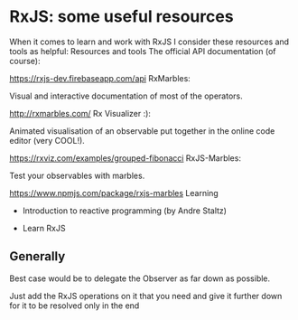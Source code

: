 # RxJS: some useful resources

When it comes to learn and work with RxJS I consider these resources and tools as helpful:
Resources and tools
The official API documentation (of course):

https://rxjs-dev.firebaseapp.com/api
RxMarbles:

Visual and interactive documentation of most of the operators.

http://rxmarbles.com/
Rx Visualizer :):

Animated visualisation of an observable put together in the online code editor (very COOL!).

https://rxviz.com/examples/grouped-fibonacci
RxJS-Marbles:

Test your observables with marbles.

https://www.npmjs.com/package/rxjs-marbles
Learning

- Introduction to reactive programming (by Andre Staltz)

- Learn RxJS

## Generally

Best case would be to delegate the Observer as far down as possible.

Just add the RxJS operations on it that you need and give it further down for it to be resolved only in the end
